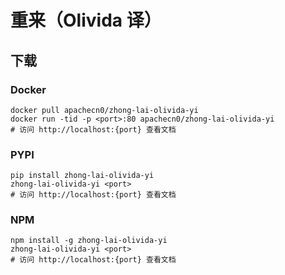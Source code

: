 # 重来（Olivida 译）

## 下载

### Docker

```
docker pull apachecn0/zhong-lai-olivida-yi
docker run -tid -p <port>:80 apachecn0/zhong-lai-olivida-yi
# 访问 http://localhost:{port} 查看文档
```

### PYPI

```
pip install zhong-lai-olivida-yi
zhong-lai-olivida-yi <port>
# 访问 http://localhost:{port} 查看文档
```

### NPM

```
npm install -g zhong-lai-olivida-yi
zhong-lai-olivida-yi <port>
# 访问 http://localhost:{port} 查看文档
```